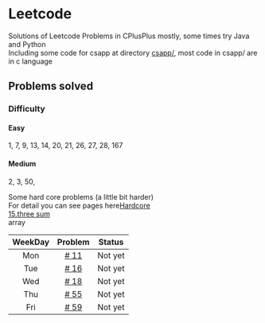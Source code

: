 # Leetcode
Solutions of Leetcode Problems in CPlusPlus mostly, some times try Java and Python   
Including some code for csapp at directory [csapp/](https://github.com/qq992792890/Leetcode/tree/master/csapp), most code in csapp/ are in c language

## Problems solved

### Difficulty
#### Easy
1, 7, 9, 13, 14, 20, 21, 26, 27, 28, 167   
#### Medium
2, 3, 50, 

Some hard core problems (a little bit harder)  
For detail you can see pages here[Hardcore](https://github.com/qq992792890/Leetcode/blob/master/Hardcore.md)   
[15.three sum](https://github.com/qq992792890/Leetcode/tree/master/Hardcore.md)   
array  

|WeekDay|Problem|Status|
|:-----:|:-----:|:----:|
|Mon|[# 11](https://leetcode.com/problems/container-with-most-water/description/)|Not yet|
|Tue|[# 16](https://leetcode.com/problems/3sum-closest/description/)|Not yet|
|Wed|[# 18](https://leetcode.com/problems/4sum/description/)|Not yet|
|Thu|[# 55](https://leetcode.com/problems/jump-game/description/)|Not yet|
|Fri|[# 59](https://leetcode.com/problems/spiral-matrix-ii/description/)|Not yet|    

